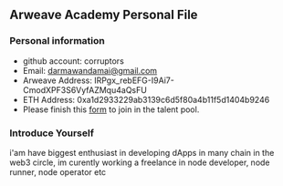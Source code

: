 ## Arweave Academy Personal File

### Personal information

- github account: corruptors
- Email: darmawandamai@gmail.com
- Arweave Address: IRPgx_rebEFG-I9Ai7-CmodXPF3S6VyfAZMqu4aQsFU
- ETH Address: 0xa1d2933229ab3139c6d5f80a4b11f5d1404b9246
- Please finish this [form](https://docs.google.com/forms/d/e/1FAIpQLSfWA5fIIcBgmRppm3jNz5vmf9Mai_QMVil-2pO4r7YKn_Zhtw/viewform?usp=sf_link) to join in the talent pool.

### Introduce Yourself
 i'am have biggest enthusiast in developing dApps in many chain in the web3 circle, im curently working a freelance in node developer, node runner, node operator etc
